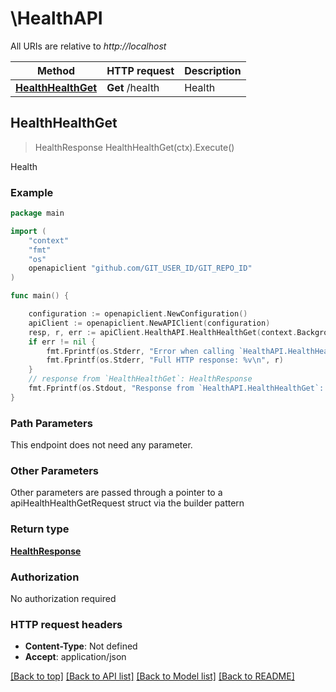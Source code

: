# \HealthAPI

All URIs are relative to *http://localhost*

Method | HTTP request | Description
------------- | ------------- | -------------
[**HealthHealthGet**](HealthAPI.md#HealthHealthGet) | **Get** /health | Health



## HealthHealthGet

> HealthResponse HealthHealthGet(ctx).Execute()

Health



### Example

```go
package main

import (
	"context"
	"fmt"
	"os"
	openapiclient "github.com/GIT_USER_ID/GIT_REPO_ID"
)

func main() {

	configuration := openapiclient.NewConfiguration()
	apiClient := openapiclient.NewAPIClient(configuration)
	resp, r, err := apiClient.HealthAPI.HealthHealthGet(context.Background()).Execute()
	if err != nil {
		fmt.Fprintf(os.Stderr, "Error when calling `HealthAPI.HealthHealthGet``: %v\n", err)
		fmt.Fprintf(os.Stderr, "Full HTTP response: %v\n", r)
	}
	// response from `HealthHealthGet`: HealthResponse
	fmt.Fprintf(os.Stdout, "Response from `HealthAPI.HealthHealthGet`: %v\n", resp)
}
```

### Path Parameters

This endpoint does not need any parameter.

### Other Parameters

Other parameters are passed through a pointer to a apiHealthHealthGetRequest struct via the builder pattern


### Return type

[**HealthResponse**](HealthResponse.md)

### Authorization

No authorization required

### HTTP request headers

- **Content-Type**: Not defined
- **Accept**: application/json

[[Back to top]](#) [[Back to API list]](../README.md#documentation-for-api-endpoints)
[[Back to Model list]](../README.md#documentation-for-models)
[[Back to README]](../README.md)

